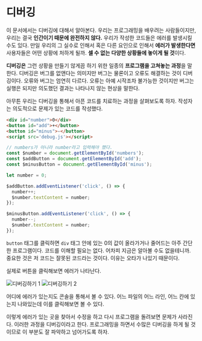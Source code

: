 # 디버깅
이 문서에서는 디버깅에 대해서 알아본다. 우리는 프로그래밍을 배우려는 사람들이지만, 우리는 결국 **인간이기 때문에 완전하지 않다.** 우리가 작성한 코드들은 에러를 발생시킬 수도 있다. 만일 우리의 그 실수로 인해서 혹은 다른 요인으로 인해서 **에러가 발생한다면** 사용자들은 어떤 상황에 처하게 될까. **셀 수 없는 다양한 상황들에 놓이게 될 것**이다.

**디버깅은** 그런 상황을 만들기 않게끔 하기 위한 일종의 **프로그램을 고쳐놓는 과정**을 말한다. 디버깅은 버그를 없앤다는 의미지만 버그는 물론이고 오류도 해결하는 것이 디버깅이다. 오류와 버그는 엄연히 다르다. 오류는 아예 시작조차 불가능한 것이지만 버그는 실행은 되지만 의도했던 결과는 나타나지 않는 현상을 말한다.

아무튼 우리는 디버깅을 통해서 아픈 코드를 치료하는 과정을 살펴보도록 하자. 작성자는 의도적으로 문제가 있는 코드를 작성했다.

```html
<div id="number">0</div>
<button id="add">+</button>
<button id="minus">-</button>
<script src='debug.js'></script>
```

```js
// numbers가 아니라 number라고 입력해야 했다.
const $number = document.getElementById('numbers');
const $addButton = document.getElementById('add');
const $minusButton = document.getElementById('minus');

let number = 0;

$addButton.addEventListener('click', () => {
  number++;
  $number.textContent = number;
});

$minusButton.addEventListener('click', () => {
  number--;
  $number.textContent = number;
});
```

`button` 태그를 클릭하면 `div` 태그 안에 있는 0의 값이 올라가거나 줄어드는 아주 간단한 프로그램이다. 코드를 이해할 필요는 없다. 어차피 지금은 알아볼 수도 없을테니까. 중요한 것은 저 코드는 잘못된 코드라는 것이다. 이유는 오타가 나있기 때문이다.

실제로 버튼을 클릭해보면 에러가 나타난다.

![디버깅하기 1](https://drive.google.com/uc?export=view&id=1DQUjbk4s71RNYqN7JqKE03NXiXlFYiqZ)
![디버깅하기 2](https://drive.google.com/uc?export=view&id=12_KyuTNogT531B_H9r7nFlYUk-6qlQ0I)

어디에 에러가 있는지도 콘솔을 통해서 볼 수 있다. 어느 파일의 어느 라인, 어느 칸에 있는지 나와있는데 이를 클릭해보면 볼 수 있다.

이렇게 에러가 있는 곳을 찾아서 수정을 하고 다시 프로그램을 돌려보면 문제가 사라진다. 이러한 과정을 디버깅이라고 한다. 프로그래밍을 하면서 수많은 디버깅을 하게 될 것이므로 이 부분도 잘 파악하고 넘어가도록 하자.